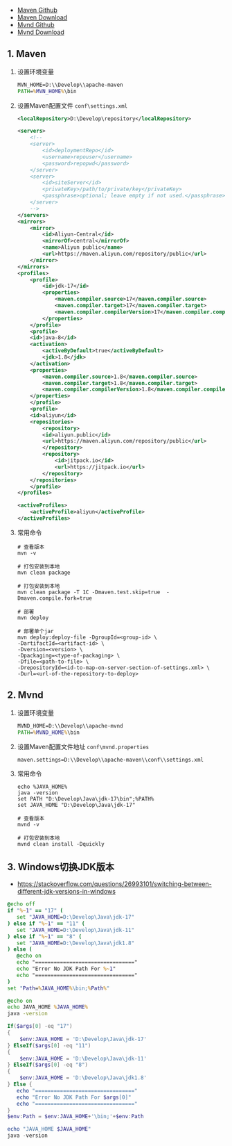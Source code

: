 - [Maven Github](https://github.com/apache/maven)
- [Maven Download](https://maven.apache.org/download.cgi)
- [Mvnd Github](https://github.com/apache/maven-mvnd)
- [Mvnd Download](https://downloads.apache.org/maven/mvnd/)

## 1. Maven

1. 设置环境变量
    
    ```bat
    MVN_HOME=D:\\Develop\\apache-maven
    PATH=%MVN_HOME%\bin
    ```

2. 设置Maven配置文件 `conf\settings.xml`

    ```xml
    <localRepository>D:\Develop\repository</localRepository>

    <servers>
        <!--
        <server>
            <id>deploymentRepo</id>
            <username>repouser</username>
            <password>repopwd</password>
        </server>
        <server>
            <id>siteServer</id>
            <privateKey>/path/to/private/key</privateKey>
            <passphrase>optional; leave empty if not used.</passphrase>
        </server>
        -->
    </servers>
    <mirrors>
        <mirror>
            <id>Aliyun-Central</id>
            <mirrorOf>central</mirrorOf>
            <name>Aliyun public</name>
            <url>https://maven.aliyun.com/repository/public</url>
        </mirror> 
    </mirrors>
    <profiles>
        <profile>
            <id>jdk-17</id>
            <properties>
                <maven.compiler.source>17</maven.compiler.source>
                <maven.compiler.target>17</maven.compiler.target>
                <maven.compiler.compilerVersion>17</maven.compiler.compilerVersion>
            </properties>
        </profile>
        <profile>    
        <id>java-8</id>    
        <activation>    
            <activeByDefault>true</activeByDefault>    
            <jdk>1.8</jdk>    
        </activation>
        <properties>    
            <maven.compiler.source>1.8</maven.compiler.source>    
            <maven.compiler.target>1.8</maven.compiler.target>    
            <maven.compiler.compilerVersion>1.8</maven.compiler.compilerVersion>    
        </properties>    
        </profile>
        <profile>
        <id>aliyun</id>
        <repositories>
            <repository>
            <id>aliyun.public</id>
            <url>https://maven.aliyun.com/repository/public</url>
            </repository>
            <repository>
                <id>jitpack.io</id>
                <url>https://jitpack.io</url>
            </repository>
        </repositories>
        </profile>
    </profiles>

    <activeProfiles>
        <activeProfile>aliyun</activeProfile>
    </activeProfiles>
    ```

3. 常用命令

    ```shell
    # 查看版本
    mvn -v

    # 打包安装到本地
    mvn clean package

    # 打包安装到本地
    mvn clean package -T 1C -Dmaven.test.skip=true  -Dmaven.compile.fork=true

    # 部署
    mvn deploy

    # 部署单个jar
    mvn deploy:deploy-file -DgroupId=<group-id> \
    -DartifactId=<artifact-id> \
    -Dversion=<version> \
    -Dpackaging=<type-of-packaging> \
    -Dfile=<path-to-file> \
    -DrepositoryId=<id-to-map-on-server-section-of-settings.xml> \
    -Durl=<url-of-the-repository-to-deploy>
    ```

## 2. Mvnd
1. 设置环境变量
    
    ```bat
    MVND_HOME=D:\\Develop\\apache-mvnd
    PATH=%MVND_HOME%\bin
    ```

2. 设置Maven配置文件地址 `conf\mvnd.properties`

    ```properties
    maven.settings=D:\\Develop\\apache-maven\\conf\\settings.xml
    ```

3. 常用命令
    
    ```shell
    echo %JAVA_HOME%
    java -version
    set PATH "D:\Develop\Java\jdk-17\bin";%PATH%
    set JAVA_HOME "D:\Develop\Java\jdk-17"

    # 查看版本
    mvnd -v

    # 打包安装到本地
    mvnd clean install -Dquickly
    ```

## 3. Windows切换JDK版本

- https://stackoverflow.com/questions/26993101/switching-between-different-jdk-versions-in-windows

```bat sjv.bat
@echo off
if "%~1" == "17" (
   set "JAVA_HOME=D:\Develop\Java\jdk-17"
) else if "%~1" == "11" (
   set "JAVA_HOME=D:\Develop\Java\jdk-11"
) else if "%~1" == "8" (
   set "JAVA_HOME=D:\Develop\Java\jdk1.8"
) else (
   @echo on
   echo "================================"
   echo "Error No JDK Path For %~1"
   echo "================================"
)
set "Path=%JAVA_HOME%\bin;%Path%"

@echo on
echo JAVA_HOME %JAVA_HOME%
java -version
```

```ps1 jenv.ps1
If($args[0] -eq "17")
{
    $env:JAVA_HOME = 'D:\Develop\Java\jdk-17'
} ElseIf($args[0] -eq "11")
{
    $env:JAVA_HOME = 'D:\Develop\Java\jdk-11'
} ElseIf($args[0] -eq "8")
{
    $env:JAVA_HOME = 'D:\Develop\Java\jdk1.8'
} Else {
   echo "================================"
   echo "Error No JDK Path For $args[0]"
   echo "================================"
}
$env:Path = $env:JAVA_HOME+'\bin;'+$env:Path

echo "JAVA_HOME $JAVA_HOME"
java -version
```
